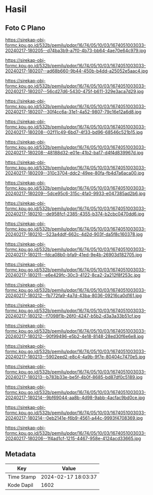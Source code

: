 # Hasil

## Foto C Plano

https://sirekap-obj-formc.kpu.go.id/532b/pemilu/pdpr/16/74/05/10/03/1674051003033-20240217-180205--d74ba3b9-a7f0-4b73-bb64-4ae70e64c979.jpg

https://sirekap-obj-formc.kpu.go.id/532b/pemilu/pdpr/16/74/05/10/03/1674051003033-20240217-180207--ad68b660-9b44-450b-b4dd-a25052e5aac4.jpg

https://sirekap-obj-formc.kpu.go.id/532b/pemilu/pdpr/16/74/05/10/03/1674051003033-20240217-180207--56cd27d6-5430-475f-b611-329e3aca7d29.jpg

https://sirekap-obj-formc.kpu.go.id/532b/pemilu/pdpr/16/74/05/10/03/1674051003033-20240217-180207--30f4cc6a-31e1-4a52-9807-79c16e12a6d8.jpg

https://sirekap-obj-formc.kpu.go.id/532b/pemilu/pdpr/16/74/05/10/03/1674051003033-20240217-180208--02f11c49-6bd7-4f33-bd96-68546c521b15.jpg

https://sirekap-obj-formc.kpu.go.id/532b/pemilu/pdpr/16/74/05/10/03/1674051003033-20240217-180208--48188d32-e01e-41b2-ba17-d4f4d839967d.jpg

https://sirekap-obj-formc.kpu.go.id/532b/pemilu/pdpr/16/74/05/10/03/1674051003033-20240217-180209--310c3704-ddc2-49ee-80fa-fb4d7a6aca00.jpg

https://sirekap-obj-formc.kpu.go.id/532b/pemilu/pdpr/16/74/05/10/03/1674051003033-20240217-180209--5dce95c6-315c-4fa0-9933-e047385ad2b6.jpg

https://sirekap-obj-formc.kpu.go.id/532b/pemilu/pdpr/16/74/05/10/03/1674051003033-20240217-180210--de958fcf-2385-4355-b374-b2cbc0470dd6.jpg

https://sirekap-obj-formc.kpu.go.id/532b/pemilu/pdpr/16/74/05/10/03/1674051003033-20240217-180210--523a4ddf-662c-4d2d-903f-da5f8c160378.jpg

https://sirekap-obj-formc.kpu.go.id/532b/pemilu/pdpr/16/74/05/10/03/1674051003033-20240217-180211--fdca08b0-bfa9-41ed-9e4b-26903d182705.jpg

https://sirekap-obj-formc.kpu.go.id/532b/pemilu/pdpr/16/74/05/10/03/1674051003033-20240217-180211--e6e429fc-30c3-4122-8ca2-2a212f8f253c.jpg

https://sirekap-obj-formc.kpu.go.id/532b/pemilu/pdpr/16/74/05/10/03/1674051003033-20240217-180212--fb772fa9-4a7d-43ba-8036-09216ca0d161.jpg

https://sirekap-obj-formc.kpu.go.id/532b/pemilu/pdpr/16/74/05/10/03/1674051003033-20240217-180212--f7098f1b-26f0-4247-b5b2-d3a3a33b51cf.jpg

https://sirekap-obj-formc.kpu.go.id/532b/pemilu/pdpr/16/74/05/10/03/1674051003033-20240217-180212--90f99496-e5b2-4e18-8148-28ed30f6e6e8.jpg

https://sirekap-obj-formc.kpu.go.id/532b/pemilu/pdpr/16/74/05/10/03/1674051003033-20240217-180213--5902eed2-e8c4-4a9b-9f7e-80404c7470e5.jpg

https://sirekap-obj-formc.kpu.go.id/532b/pemilu/pdpr/16/74/05/10/03/1674051003033-20240217-180213--b783b33e-be5f-4b0f-8685-bd87df0c5189.jpg

https://sirekap-obj-formc.kpu.go.id/532b/pemilu/pdpr/16/74/05/10/03/1674051003033-20240217-180214--9bf69044-aa8b-4d98-9abb-4acfac9bd0ce.jpg

https://sirekap-obj-formc.kpu.go.id/532b/pemilu/pdpr/16/74/05/10/03/1674051003033-20240217-180214--0eb2141e-f6b9-4561-a44c-9993f4708369.jpg

https://sirekap-obj-formc.kpu.go.id/532b/pemilu/pdpr/16/74/05/10/03/1674051003033-20240217-180206--1f4ad1cf-1215-4467-958e-4124acd33665.jpg


## Metadata

| Key        | Value               |
| ---------- | ------------------- |
| Time Stamp | 2024-02-17 18:03:37 |
| Kode Dapil | 1602                |



